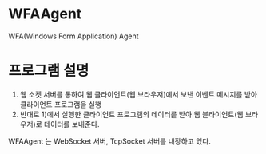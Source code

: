 # WFAAgent
WFA(Windows Form Application) Agent

# 프로그램 설명
1) 웹 소켓 서버를 통하여 웹 클라이언트(웹 브라우저)에서 보낸 이벤트 메시지를 받아 클라이언트 프로그램을 실행
2) 반대로 1)에서 실행한 클라이언트 프로그램의 데이터를 받아 웹 블라이언트(웹 브라우저)로 데이터를 보내준다.

WFAAgent 는 WebSocket 서버, TcpSocket 서버를 내장하고 있다.
